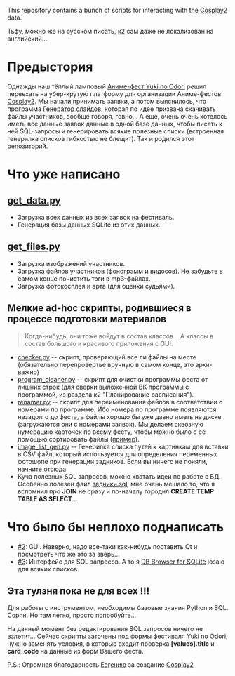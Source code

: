 This repository contains a bunch of scripts for interacting with the [Cosplay2](http://cosplay2.ru) data.

Тьфу, можно же на русском писать, [к2](http://cosplay2.ru) сам даже не локализован на английский...

# Предыстория

Однажды наш тёплый ламповый [Аниме-фест Yuki no Odori](http://tulafest.ru) решил переехать на убер-крутую
платформу для организации Аниме-фестов [Cosplay2](http://cosplay2.ru). Мы начали принимать заявки, а потом выяснилось,
что программа [Генератор слайдов](https://vk.com/cosplay2ru?w=wall-64774987_208%2Fall), которая по идее призвана
скачивать файлы участников, вообще говоря, говно... А еще, очень очень хотелось иметь все данные заявок данные в
одной базе данных, чтобы писать к ней SQL-запросы и генерировать всякие полезные списки (встроенная генерилка списков
гибкостью не блещит). Так и родился этот репозиторий.

# Что уже написано
## [get_data.py](get_data.py)

* Загрузка всех данных из всех заявок на фестиваль.
* Генерация базы данных SQLite из этих данных.

## [get_files.py](get_files.py)

* Загрузка изображений участников.
* Загрузка файлов участников (фонограмм и видосов). Не забудьте в самом конце почистить тэги в mp3-файлах.
* Загрузка фотокосплея и арта (для оценки судьями).

## Мелкие ad-hoc скрипты, родившиеся в процессе подготовки материалов

> Когда-нибудь, они тоже войдут в состав классов... А классы в состав большого и красивого приложения с GUI.

* [checker.py](checker.py) -- скрипт, проверяющий все ли файлы на месте (обязательно перепровертье вручную в самом
конце, это архи-важно)
* [program_cleaner.py](program_cleaner.py) -- скрипт для очистки программы феста от лишних строк (для сверки выложенной
ВК программы с программой, из раздела к2 "Планирование расписания").
* [renamer.py](renamer.py) -- скрипт для переименования файлов в соответствии с номерами по программе. Ибо номера по
программе появляются незадолго до феста, а файлы хорошо бы уже давно иметь на диске (загружаются они с номерами заявок).
Мы делаем сквозную нумерацию карточек по всему фесту, чтобы можно было с её помощью сортировать файлы
([пример](https://vk.com/topic-20362122_35064985)).
* [image_list_gen.py](image_list_gen.py) -- Генерилка списка путей к картинкам для вставки в CSV файл, который
используется для определения переменных фотошопе при генерации задников. Если вы ничего не поняли, [начните отсюда](http://www.richmediacs.com/user_manuals/RMCS_PS_Training/Using%20PS%20Variables/UsingVariablesInPS_EXTERNAL.html)
* Куча полезных SQL запросов, можно хватать идеи по работе с БД. Особенно полезен файл [задники.sql](sql/задники.sql),
мне очень мешало то, что я вспомнил про **JOIN** не сразу и по-началу городил **CREATE TEMP TABLE AS SELECT**...

# Что было бы неплохо поднаписать

* [#2](/../../issues/2): GUI. Наверно, надо все-таки как-нибудь поставить Qt и посмотреть что же это за зверь...
* [#3](/../../issues/3): Интерфейс для SQL запросов. А то я [DB Browser for SQLite](http://sqlitebrowser.org/) юзаю для всяких списков.

## Эта тулзня пока не для всех !!!

Для работы с инструментом, необходимы базовые знания Python и SQL. Сорян. Но там легко, просто попробуйте...

На данный момент без редактирования SQL запросов ничего не взлетит... Сейчас скрипты заточены под формы фестиваля
Yuki no Odori, нужно заменять условия, в которые входит проверка **[values].title** и **card_code** на данные из
форм Вашего феста.

P.S.: Огромная благодарность [Евгению](https://vk.com/snark13) за создание [Cosplay2](http://cosplay2.ru)
